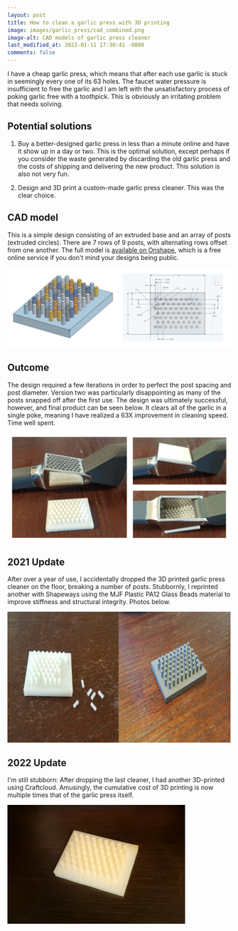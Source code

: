 ```yaml
---
layout: post
title: How to clean a garlic press with 3D printing
image: images/garlic_press/cad_combined.png
image-alt: CAD models of garlic press cleaner
last_modified_at: 2022-01-11 17:30:41 -0800
comments: false
---
```


I have a cheap garlic press, which means that after each use garlic is stuck in seemingly every one of its 63 holes. The faucet water pressure is insufficient to free the garlic and I am left with the unsatisfactory process of poking garlic free with a toothpick. This is obviously an irritating problem that needs solving.

## Potential solutions

1. Buy a better-designed garlic press in less than a minute online and have it show up in a day or two. This is the optimal solution, except perhaps if you consider the waste generated by discarding the old garlic press and the costs of shipping and delivering the new product. This solution is also not very fun.

2. Design and 3D print a custom-made garlic press cleaner. This was the clear choice.

## CAD model

This is a simple design consisting of an extruded base and an array of posts (extruded circles). There are 7 rows of 9 posts, with alternating rows offset from one another. The full model is [available on Onshape](https://cad.onshape.com/documents/cb2f7780bde13603780e855c/w/8bb77d57f5a67c7b4d3e95ad/e/037f1c0159a5ebba17e23b8f), which is a free online service if you don't mind your designs being public.

[![CAD sketch and rendering](/images/garlic_press/cad_combined.png "Click for a larger version")](/images/garlic_press/cad_combined.png)

## Outcome

The design required a few iterations in order to perfect the post spacing and post diameter. Version two was particularly disappointing as many of the posts snapped off after the first use. The design was ultimately successful, however, and final product can be seen below. It clears all of the garlic in a single poke, meaning I have realized a 63X improvement in cleaning speed. Time well spent.

[![Photos of final garlic press cleaner design](/images/garlic_press/garlic_press_photos.png "Click for a larger version")](/images/garlic_press/garlic_press_photos.png)

## 2021 Update

After over a year of use, I accidentally dropped the 3D printed garlic press cleaner on the floor, breaking a number of posts. Stubbornly, I reprinted another with Shapeways using the MJF Plastic PA12 Glass Beads material to improve stiffness and structural integrity. Photos below.

<img src="/images/garlic_press/broken_and_reprinted_3d_printed_garlic_press_cleaner.png" alt="Photos of broken and reprinted garlic press cleaners" class="centered_img" width="800" height="294" />

## 2022 Update

I'm still stubborn: After dropping the last cleaner, I had another 3D-printed using Craftcloud. Amusingly, the cumulative cost of 3D printing is now multiple times that of the garlic press itself.

<img src="/images/garlic_press/reprinted_3d_printed_garlic_press_cleaner_again.jpg" alt="Photos of another reprinted garlic press cleaner" class="centered_img" width="400" height="267" />
